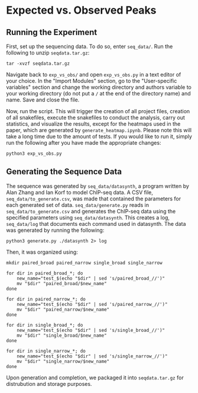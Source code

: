 # Expected vs. Observed Peaks

## Running the Experiment

First, set up the sequencing data. To do so, enter `seq_data/`. Run the following to unzip `seqdata.tar.gz`:

```
tar -xvzf seqdata.tar.gz
```

Navigate back to `exp_vs_obs/` and open `exp_vs_obs.py` in a text editor of your choice. In the "Import Modules" section, go to the "User-specific variables" section and change the working directory and authors variable to your working directory (do not put a `/` at the end of the directory name) and name. Save and close the file.

Now, run the script. This will trigger the creation of all project files, creation of all snakefiles, execute the snakefiles to conduct the analysis, carry out statistics, and visualize the results, except for the heatmaps used in the paper, which are generated by `generate_heatmap.ipynb`. Please note this will take a long time due to the amount of tests. If you would like to run it, simply run the following after you have made the appropriate changes:

```
python3 exp_vs_obs.py
```

## Generating the Sequence Data

The sequence was generated by `seq_data/datasynth`, a program written by Alan Zhang and Ian Korf to model ChIP-seq data. A CSV file, `seq_data/to_generate.csv`, was made that contained the parameters for each generated set of data. `seq_data/generate.py` reads in `seq_data/to_generate.csv` and generates the ChIP-seq data using the specified parameters using `seq_data/datasynth`. This creates a log, `seq_data/log` that documents each command used in datasynth. The data was generated by running the following:

```
python3 generate.py ./datasynth 2> log
```

Then, it was organized using:

```
mkdir paired_broad paired_narrow single_broad single_narrow

for dir in paired_broad_*; do
    new_name="test_$(echo "$dir" | sed 's/paired_broad_//')"
    mv "$dir" "paired_broad/$new_name"
done

for dir in paired_narrow_*; do
    new_name="test_$(echo "$dir" | sed 's/paired_narrow_//')"
    mv "$dir" "paired_narrow/$new_name"
done

for dir in single_broad_*; do
    new_name="test_$(echo "$dir" | sed 's/single_broad_//')"
    mv "$dir" "single_broad/$new_name"
done

for dir in single_narrow_*; do
    new_name="test_$(echo "$dir" | sed 's/single_narrow_//')"
    mv "$dir" "single_narrow/$new_name"
done
```

Upon generation and completion, we packaged it into `seqdata.tar.gz` for distrubution and storage purposes.
